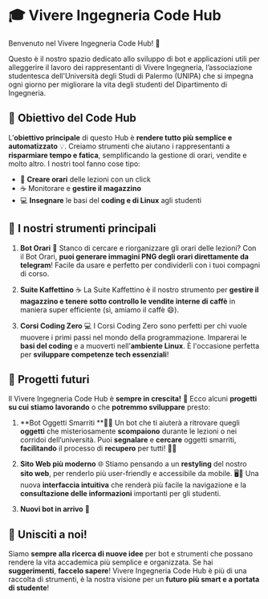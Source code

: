 # 🎓 Vivere Ingegneria Code Hub

Benvenuto nel Vivere Ingegneria Code Hub! 🎉 

Questo è il nostro spazio dedicato allo sviluppo di bot e applicazioni utili per alleggerire il lavoro dei rappresentanti di Vivere Ingegneria, l’associazione studentesca dell'Università degli Studi di Palermo (UNIPA) che si impegna ogni giorno per migliorare la vita degli studenti del Dipartimento di Ingegneria.

## 🚀 Obiettivo del Code Hub

L’**obiettivo principale** di questo Hub è **rendere tutto più semplice e automatizzato** 💡. Creiamo strumenti che aiutano i rappresentanti a **risparmiare tempo e fatica**, semplificando la gestione di orari, vendite e molto altro.
I nostri tool fanno cose tipo:
  - 📅 **Creare orari** delle lezioni con un click
  - ☕ Monitorare e **gestire il magazzino**
  - 💻 **Insegnare** le basi del **coding e di Linux** agli studenti

## 🔧 I nostri **strumenti principali**
  1. **Bot Orari** 📅
    Stanco di cercare e riorganizzare gli orari delle lezioni? Con il Bot Orari, **puoi generare immagini PNG degli orari direttamente da telegram**! Facile da usare e perfetto per condividerli con i tuoi compagni di corso.

  2. **Suite Kaffettino** ☕
    La Suite Kaffettino è il nostro strumento per **gestire il magazzino e tenere sotto controllo le vendite interne di caffè** in maniera super efficiente (sì, amiamo il caffè 😄).

  3. **Corsi Coding Zero** 💻
    I Corsi Coding Zero sono perfetti per chi vuole muovere i primi passi nel mondo della programmazione. Imparerai le **basi del coding** e a muoverti nell’**ambiente Linux**. È l'occasione perfetta per **sviluppare competenze tech essenziali**!

## 🔮 **Progetti futuri**
  Il Vivere Ingegneria Code Hub è **sempre in crescita!** 🎯
  Ecco alcuni **progetti su cui stiamo lavorando** o che **potremmo sviluppare** presto:
  
  1. **Bot Oggetti Smarriti **🕵️‍♂️
    Un bot che ti aiuterà a ritrovare quegli **oggetti** che misteriosamente **scompaiono** durante le lezioni o nei corridoi dell’università. 
    Puoi **segnalare** e **cercare** oggetti smarriti, **facilitando** il processo di **recupero** per tutti! 🔑🎒
  
  2. **Sito Web più moderno** 🌐
    Stiamo pensando a un **restyling** del nostro **sito web**, per renderlo più user-friendly e accessibile da mobile. 🖥️📱
    Una nuova **interfaccia intuitiva** che renderà più facile la navigazione e la **consultazione delle informazioni** importanti per gli studenti.
  
  4. **Nuovi bot in arrivo** 🤖
  
## 🤝 Unisciti a noi!
  Siamo **sempre alla ricerca di nuove idee** per bot e strumenti che possano rendere la vita accademica più semplice e organizzata. Se hai **suggerimenti**, **faccelo sapere**!
  Vivere Ingegneria Code Hub è più di una raccolta di strumenti, è la nostra visione per un **futuro più smart e a portata di studente**!

